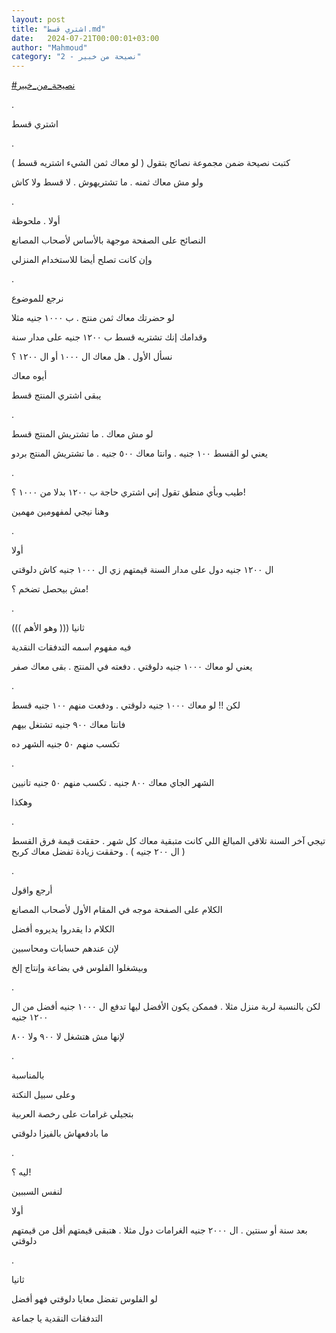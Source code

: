 ```yaml
---
layout: post
title: "اشتري قسط.md"
date:   2024-07-21T00:00:01+03:00
author: "Mahmoud"
category: "2 - نصيحة من خبير"
---
```

[<u>\#نصيحة_من_خبير</u>](https://www.facebook.com/hashtag/%D9%86%D8%B5%D9%8A%D8%AD%D8%A9_%D9%85%D9%86_%D8%AE%D8%A8%D9%8A%D8%B1?__eep__=6&__cft__%5b0%5d=AZVbcu9d-0Ez8ZktK0lT7Yis9hsgdjYtzmBPG5drj8vsR9PDaa6-Cy4Zlr-avBLvnp54AlT_AuAgCv3OVyePKvgx6cotTOLn_pCd3o7m8z5Lff-qiX61NsWRdvgXbxHwUsqpuaamvJPVG5HRSJX4uOLGRGOD3XOopbygAxawJdwazg&__tn__=*NK-R)

.

اشتري قسط

.

كتبت نصيحة ضمن مجموعة نصائح بتقول ( لو معاك ثمن الشيء
اشتريه قسط )

ولو مش معاك ثمنه . ما تشتريهوش . لا قسط ولا كاش

.

أولا . ملحوظة

النصائح على الصفحة موجهة بالأساس لأصحاب المصانع

وإن كانت تصلح أيضا للاستخدام المنزلي

.

نرجع للموضوع

لو حضرتك معاك ثمن منتج . ب ١٠٠٠ جنيه مثلا

وقدامك إنك تشتريه قسط ب ١٢٠٠ جنيه على مدار سنة

نسأل الأول . هل معاك ال ١٠٠٠ أو ال ١٢٠٠ ؟

أيوه معاك

يبقى اشتري المنتج قسط

.

لو مش معاك . ما تشتريش المنتج قسط

يعني لو القسط ١٠٠ جنيه . وانتا معاك ٥٠٠ جنيه . ما تشتريش
المنتج بردو

.

طيب وبأي منطق تقول إني اشتري حاجة ب ١٢٠٠ بدلا من ١٠٠٠
؟!

وهنا نيجي لمفهومين مهمين

.

أولا

ال ١٢٠٠ جنيه دول على مدار السنة قيمتهم زي ال ١٠٠٠ جنيه
كاش دلوقتي

مش بيحصل تضخم ؟!

.

ثانيا ((( وهو الأهم )))

فيه مفهوم اسمه التدفقات النقدية

يعني لو معاك ١٠٠٠ جنيه دلوقتي . دفعته في المنتج . بقى
معاك صفر

.

لكن !! لو معاك ١٠٠٠ جنيه دلوقتي . ودفعت منهم ١٠٠ جنيه
قسط

فانتا معاك ٩٠٠ جنيه تشتغل بيهم

تكسب منهم ٥٠ جنيه الشهر ده

.

الشهر الجاي معاك ٨٠٠ جنيه . تكسب منهم ٥٠ جنيه
تانيين

وهكذا

.

تيجي آخر السنة تلاقي المبالغ اللي كانت متبقية معاك كل
شهر . حققت قيمة فرق القسط ( ال ٢٠٠ جنيه ) . وحققت زيادة تفضل معاك
كربح

.

أرجع واقول

الكلام على الصفحة موجه في المقام الأول لأصحاب
المصانع

الكلام دا يقدروا يديروه أفضل

لإن عندهم حسابات ومحاسبين

وبيشغلوا الفلوس في بضاعة وإنتاج إلخ

.

لكن بالنسبة لربة منزل مثلا . فممكن يكون الأفضل ليها تدفع
ال ١٠٠٠ جنيه أفضل من ال ١٢٠٠ جنيه

لإنها مش هتشغل لا ٩٠٠ ولا ٨٠٠

.

بالمناسبة

وعلى سبيل النكتة

بتجيلي غرامات على رخصة العربية

ما بادفعهاش بالفيزا دلوقتي

.

ليه ؟!

لنفس السببين

أولا

بعد سنة أو سنتين . ال ٢٠٠٠ جنيه الغرامات دول مثلا .
هتبقى قيمتهم أقل من قيمتهم دلوقتي

.

ثانيا

لو الفلوس تفضل معايا دلوقتي فهو أفضل

التدفقات النقدية يا جماعة
